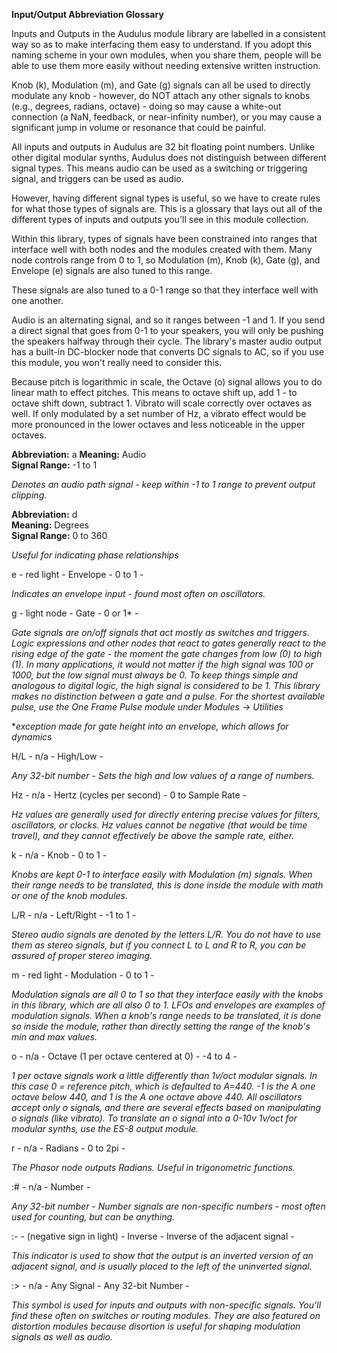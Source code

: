 **Input/Output Abbreviation Glossary**

Inputs and Outputs in the Audulus module library are labelled in a consistent way so as to make interfacing them easy to understand.  If you adopt this naming scheme in your own modules, when you share them, people will be able to use them more easily without needing extensive written instruction.  

Knob (k), Modulation (m), and Gate (g) signals can all be used to directly modulate any knob - however, do NOT attach any other signals to knobs (e.g., degrees, radians, octave) - doing so may cause a white-out connection (a NaN, feedback, or near-infinity number), or you may cause a significant jump in volume or resonance that could be painful.

All inputs and outputs in Audulus are 32 bit floating point numbers.  Unlike other digital modular synths, Audulus does not distinguish between different signal types.  This means audio can be used as a switching or triggering signal, and triggers can be used as audio.  

However, having different signal types is useful, so we have to create rules for what those types of signals are.  This is a glossary that lays out all of the different types of inputs and outputs you'll see in this module collection.  

Within this library, types of signals have been constrained into ranges that interface well with both nodes and the modules created with them.  Many node controls range from 0 to 1, so Modulation (m), Knob (k), Gate (g), and Envelope (e) signals are also tuned to this range.  

These signals are also tuned to a 0-1 range so that they interface well with one another.  

Audio is an alternating signal, and so it ranges between -1 and 1.  If you send a direct signal that goes from 0-1 to your speakers, you will only be pushing the speakers halfway through their cycle.  The library's master audio output has a built-in DC-blocker node that converts DC signals to AC, so if you use this module, you won't really need to consider this.  

Because pitch is logarithmic in scale, the Octave (o) signal allows you to do linear math to effect pitches.  This means to octave shift up, add 1 - to octave shift down, subtract 1.  Vibrato will scale correctly over octaves as well.  If only modulated by a set number of Hz, a vibrato effect would be more pronounced in the lower octaves and less noticeable in the upper octaves.


**Abbreviation:** a 
**Meaning:** Audio  
**Signal Range:** -1 to 1

*Denotes an audio path signal - keep within -1 to 1 range to prevent output clipping.*

**Abbreviation:** d  
**Meaning:** Degrees  
**Signal Range:** 0 to 360

*Useful for indicating phase relationships*

e - red light - Envelope - 0 to 1 - 

*Indicates an envelope input - found most often on oscillators.*

g - light node - Gate - 0 or 1* - 

*Gate signals are on/off signals that act mostly as switches and triggers.  Logic expressions and other nodes that react to gates generally react to the rising edge of the gate - the moment the gate changes from low (0) to high (1).  In many applications, it would not matter if the high signal was 100 or 1000, but the low signal must always be 0.  To keep things simple and analogous to digital logic, the high signal is considered to be 1.  This library makes no distinction between a gate and a pulse.  For the shortest available pulse, use the One Frame Pulse module under Modules -> Utilities*

**exception made for gate height into an envelope, which allows for dynamics*

H/L - n/a - High/Low - 

*Any 32-bit number - Sets the high and low values of a range of numbers.*

Hz - n/a - Hertz (cycles per second) - 0 to Sample Rate - 

*Hz values are generally used for directly entering precise values for filters, oscillators, or clocks.  Hz values cannot be negative (that would be time travel), and they cannot effectively be above the sample rate, either.*

k - n/a - Knob - 0 to 1 - 

*Knobs are kept 0-1 to interface easily with Modulation (m) signals.  When their range needs to be translated, this is done inside the module with math or one of the knob modules.*

L/R - n/a - Left/Right - -1 to 1 - 

*Stereo audio signals are denoted by the letters L/R.  You do not have to use them as stereo signals, but if you connect L to L and R to R, you can be assured of proper stereo imaging.*

m - red light - Modulation - 0 to 1 - 

*Modulation signals are all 0 to 1 so that they interface easily with the knobs in this library, which are all also 0 to 1.  LFOs and envelopes are examples of modulation signals.  When a knob's range needs to be translated, it is done so inside the module, rather than directly setting the range of the knob's min and max values.*

o - n/a - Octave (1 per octave centered at 0) - -4 to 4 - 

*1 per octave signals work a little differently than 1v/oct modular signals.  In this case 0 = reference pitch, which is defaulted to A=440.  -1 is the A one octave below 440, and 1 is the A one octave above 440.  All oscillators accept only o signals, and there are several effects based on manipulating o signals (like vibrato).  To translate an o signal into a 0-10v 1v/oct for modular synths, use the ES-8 output module.*

r - n/a - Radians - 0 to 2pi - 

*The Phasor node outputs Radians.  Useful in trigonometric functions.*

:# - n/a - Number - 

*Any 32-bit number - Number signals are non-specific numbers - most often used for counting, but can be anything.*

:- - (negative sign in light) - Inverse - Inverse of the adjacent signal - 

*This indicator is used to show that the output is an inverted version of an adjacent signal, and is usually placed to the left of the uninverted signal.*

:> - n/a - Any Signal - Any 32-bit Number - 

*This symbol is used for inputs and outputs with non-specific signals.  You'll find these often on switches or routing modules.  They are also featured on distortion modules because disortion is useful for shaping modulation signals as well as audio.*
























